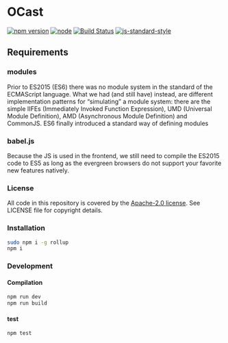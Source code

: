 # OCast
[![npm version](https://badge.fury.io/js/ocast-sdk.svg)](http://badge.fury.io/js/ocast-sdk)
[![node](https://img.shields.io/node/v/ocast-sdk-iconify.svg)](https://www.npmjs.com/package/ocast-sdk)
[![Build Status](https://travis-ci.org/Orange-OpenSource/OCast-JS.svg?branch=master)](https://travis-ci.org/Orange-OpenSource/OCast-JS)
[![js-standard-style](https://img.shields.io/badge/code%20style-standard-brightgreen.svg)](http://standardjs.com/)

## Requirements

### modules
Prior to ES2015 (ES6) there was no module system in the standard of the ECMAScript language. What we had (and still have) instead, are different implementation patterns for “simulating” a module system: there are the simple IIFEs (Immediately Invoked Function Expression), UMD (Universal Module Definition), AMD (Asynchronous Module Definition) and CommonJS. ES6 finally introduced a standard way of defining modules

### babel.js
Because the JS is used in the frontend, we still need to compile the ES2015 code to ES5 as long as the evergreen browsers do not support your favorite new features natively.

### License

All code in this repository is covered by the [Apache-2.0 license](http://www.apache.org/licenses/LICENSE-2.0). See LICENSE file for copyright details.

### Installation
```bash
sudo npm i -g rollup
npm i

```


### Development

#### Compilation
```bash
npm run dev
npm run build

```

#### test
```bash
npm test
```
